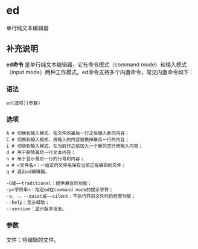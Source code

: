 ed
===

单行纯文本编辑器

## 补充说明

**ed命令** 是单行纯文本编辑器，它有命令模式（command mode）和输入模式（input mode）两种工作模式。ed命令支持多个内置命令，常见内置命令如下：

### 语法  

```shell
ed(选项)(参数)
```

### 选项  

```shell
A # 切换到输入模式，在文件的最后一行之后输入新的内容；
C # 切换到输入模式，用输入的内容替换掉最后一行的内容；
i # 切换到输入模式，在当前行之前加入一个新的空行来输入内容；
d # 用于删除最后一行文本内容；
n # 用于显示最后一行的行号和内容；
w # <文件名>：一给定的文件名保存当前正在编辑的文件；
q # 退出ed编辑器。
```

```shell
-G或——traditional：提供兼容的功能；
-p<字符串>：指定ed在command mode的提示字符；
-s，-，--quiet或——silent：不执行开启文件时的检查功能；
--help：显示帮助；
--version：显示版本信息。
```

### 参数  

文件：待编辑的文件。


<!-- Linux命令行搜索引擎：https://jaywcjlove.github.io/linux-command/ -->